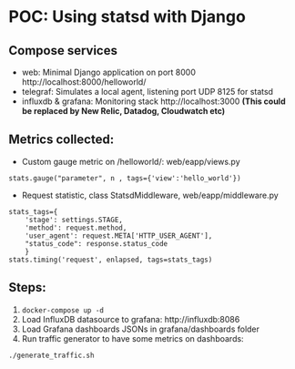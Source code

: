 # POC: Using statsd with Django

## Compose services

* web: Minimal Django application on port 8000 http://localhost:8000/helloworld/
* telegraf: Simulates a local agent, listening port UDP 8125 for statsd
* influxdb & grafana: Monitoring stack http://localhost:3000 **(This could be replaced by New Relic, Datadog, Cloudwatch etc)**


## Metrics collected:

* Custom gauge metric on /helloworld/:  web/eapp/views.py
```
stats.gauge("parameter", n , tags={'view':'hello_world'})
```
* Request statistic, class StatsdMiddleware, web/eapp/middleware.py

```
stats_tags={
    'stage': settings.STAGE,
    'method': request.method,
    'user_agent': request.META['HTTP_USER_AGENT'],
    "status_code": response.status_code
    }
stats.timing('request', enlapsed, tags=stats_tags)

```

## Steps:

1. ```docker-compose up -d```
2. Load InfluxDB datasource to grafana: http://influxdb:8086
3. Load Grafana dashboards JSONs in grafana/dashboards folder
4. Run traffic generator to have some metrics on dashboards:

```
./generate_traffic.sh
```
